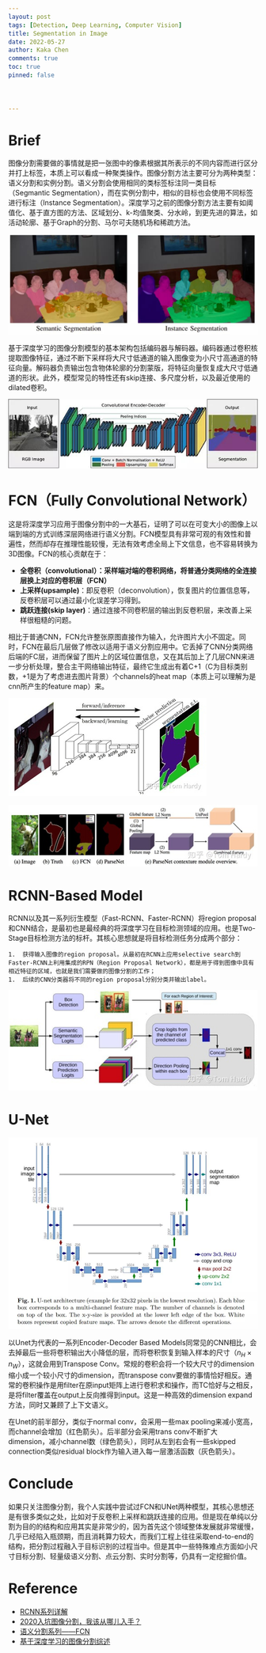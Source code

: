 ```yaml
---
layout: post
tags: [Detection, Deep Learning, Computer Vision]
title: Segmentation in Image
date: 2022-05-27
author: Kaka Chen
comments: true
toc: true
pinned: false



---
```


# Brief

图像分割需要做的事情就是把一张图中的像素根据其所表示的不同内容而进行区分并打上标签，本质上可以看成一种聚类操作。图像分割方法主要可分为两种类型：语义分割和实例分割。语义分割会使用相同的类标签标注同一类目标（Segmantic Segmentation），而在实例分割中，相似的目标也会使用不同标签进行标注（Instance Segmentation）。深度学习之前的图像分割方法主要有如阈值化、基于直方图的方法、区域划分、k-均值聚类、分水岭，到更先进的算法，如活动轮廓、基于Graph的分割、马尔可夫随机场和稀疏方法。

![](https://raw.githubusercontent.com/kakack/kakack.github.io/master/_images/20220527-1.jpeg)



基于深度学习的图像分割模型的基本架构包括编码器与解码器。编码器通过卷积核提取图像特征，通过不断下采样将大尺寸低通道的输入图像变为小尺寸高通道的特征向量。解码器负责输出包含物体轮廓的分割蒙版，将特征向量恢复成大尺寸低通道的形状。此外，模型常见的特性还有skip连接、多尺度分析，以及最近使用的dilated卷积。

![](https://raw.githubusercontent.com/kakack/kakack.github.io/master/_images/20220527-2.jpeg)

# FCN（Fully Convolutional Network）

这是将深度学习应用于图像分割中的一大基石，证明了可以在可变大小的图像上以端到端的方式训练深层网络进行语义分割。FCN模型具有非常可观的有效性和普遍性，然而却存在推理性能较慢，无法有效考虑全局上下文信息，也不容易转换为3D图像。FCN的核心贡献在于：

- **全卷积（convolutional）：**采样端对端的卷积网络，将普通分类网络的**全连接层换上对应的卷积层（FCN）**
- **上采样(upsample)**：即反卷积（deconvolution），恢复图片的位置信息等，反卷积层可以通过最小化误差学习得到。
- **跳跃连接(skip layer)**：通过连接不同卷积层的输出到反卷积层，来改善上采样很粗糙的问题。

相比于普通CNN，FCN允许整张原图直接作为输入，允许图片大小不固定。同时，FCN在最后几层做了修改以适用于语义分割应用中。它丢掉了CNN分类网络后端的FC层，进而保留了图片上的区域位置信息，又在其后加上了几层CNN来进一步分析处理，整合主干网络输出特征，最终它生成出有着C+1（C为目标类别数，+1是为了考虑进去图片背景）个channels的heat map（本质上可以理解为是cnn所产生的feature map）来。



![](https://raw.githubusercontent.com/kakack/kakack.github.io/master/_images/20220527-5.jpeg)

![](https://raw.githubusercontent.com/kakack/kakack.github.io/master/_images/20220527-6.jpeg)

# RCNN-Based Model



RCNN以及其一系列衍生模型（Fast-RCNN、Faster-RCNN）将region proposal和CNN结合，是最初也是最经典的将深度学习在目标检测领域的应用。也是Two-Stage目标检测方法的标杆。其核心思想就是将目标检测任务分成两个部分：

	1.	获得输入图像的region proposal。从最初在RCNN上应用selective search到Faster-RCNN上利用集成的RPN（Region Proposal Network），都是用于得到图像中具有相近特征的区域，也就是我们需要做的图像分割的工作；
	1.	后续的CNN分类器将不同的region proposal分别分类并输出label。

![](https://raw.githubusercontent.com/kakack/kakack.github.io/master/_images/20220527-4.jpeg)

# U-Net

![](https://raw.githubusercontent.com/kakack/kakack.github.io/master/_images/20220527-3.jpeg)

以Unet为代表的一系列Encoder-Decoder Based Models同常见的CNN相比，会去掉最后一些将卷积输出大小降低的层，而将卷积恢复到输入样本的尺寸（$n_H \times n_W$），这就会用到Transpose Conv。常规的卷积会将一个较大尺寸的dimension缩小成一个较小尺寸的dimension，而transpose conv要做的事情恰好相反。通常的卷积操作是用filter在原input矩阵上进行卷积求和操作，而TC恰好与之相反，是将filter覆盖在output上反向推得到input。这是一种高效的dimension expand方法，同时又兼顾了上下文语义。

在Unet的前半部分，类似于normal conv，会采用一些max pooling来减小宽高，而channel会增加（红色箭头）。后半部分会采用trans conv不断扩大dimension，减小channel数（绿色箭头），同时从左到右会有一些skipped connection类似residual block作为输入进入每一层激活函数（灰色箭头）。

# Conclude

如果只关注图像分割，我个人实践中尝试过FCN和UNet两种模型，其核心思想还是有很多类似之处，比如对于反卷积上采样和跳跃连接的应用。但是现在单纯以分割为目的的结构和应用其实是非常少的，因为首先这个领域整体发展就非常缓慢，几乎已经陷入瓶颈期，而且消耗算力较大，而我们工程上往往采取end-to-end的结构，把分割过程融入于目标识别的过程当中。但是其中一些特殊难点方面如小尺寸目标分割、轻量级语义分割、点云分割、实时分割等，仍具有一定挖掘价值。

# Reference

- [RCNN系列详解](https://blog.51cto.com/u_13977270/3397361)
- [2020入坑图像分割，我该从哪儿入手？](https://zhuanlan.zhihu.com/p/145009250)
- [语义分割系列——FCN](https://perper.site/2019/02/20/%E8%AF%AD%E4%B9%89%E5%88%86%E5%89%B2%E7%B3%BB%E5%88%97-FCN%E8%AF%A6%E8%A7%A3/)
- [基于深度学习的图像分割综述](https://zhuanlan.zhihu.com/p/141352661)


